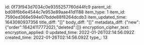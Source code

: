 id: 0f73f943d7034c0e9355257760d44fc9
parent_id: bd08f6b6e4544c7e953e89aae41d1188
item_type: 1
item_id: 7590ed366e594e07bdde88f8264dcdb3
item_updated_time: 1643080937356
title_diff: "[]"
body_diff: "[]"
metadata_diff: {"new":{"order":1642411777202},"deleted":[]}
encryption_cipher_text: 
encryption_applied: 0
updated_time: 2022-01-26T02:14:56.092Z
created_time: 2022-01-26T02:14:56.092Z
type_: 13